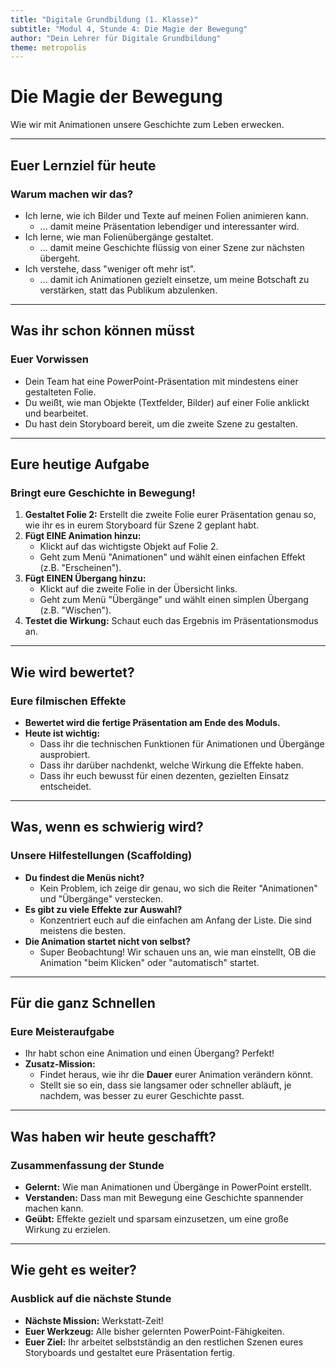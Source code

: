 ```yaml
---
title: "Digitale Grundbildung (1. Klasse)"
subtitle: "Modul 4, Stunde 4: Die Magie der Bewegung"
author: "Dein Lehrer für Digitale Grundbildung"
theme: metropolis
---
```


# Die Magie der Bewegung

Wie wir mit Animationen unsere Geschichte zum Leben erwecken.

---

## Euer Lernziel für heute

### Warum machen wir das?

*   Ich lerne, wie ich Bilder und Texte auf meinen Folien animieren kann.
    *   ... damit meine Präsentation lebendiger und interessanter wird.
*   Ich lerne, wie man Folienübergänge gestaltet.
    *   ... damit meine Geschichte flüssig von einer Szene zur nächsten übergeht.
*   Ich verstehe, dass "weniger oft mehr ist".
    *   ... damit ich Animationen gezielt einsetze, um meine Botschaft zu verstärken, statt das Publikum abzulenken.

---

## Was ihr schon können müsst

### Euer Vorwissen

*   Dein Team hat eine PowerPoint-Präsentation mit mindestens einer gestalteten Folie.
*   Du weißt, wie man Objekte (Textfelder, Bilder) auf einer Folie anklickt und bearbeitet.
*   Du hast dein Storyboard bereit, um die zweite Szene zu gestalten.

---

## Eure heutige Aufgabe

### Bringt eure Geschichte in Bewegung!

1.  **Gestaltet Folie 2:** Erstellt die zweite Folie eurer Präsentation genau so, wie ihr es in eurem Storyboard für Szene 2 geplant habt.
2.  **Fügt EINE Animation hinzu:**
    *   Klickt auf das wichtigste Objekt auf Folie 2.
    *   Geht zum Menü "Animationen" und wählt einen einfachen Effekt (z.B. "Erscheinen").
3.  **Fügt EINEN Übergang hinzu:**
    *   Klickt auf die zweite Folie in der Übersicht links.
    *   Geht zum Menü "Übergänge" und wählt einen simplen Übergang (z.B. "Wischen").
4.  **Testet die Wirkung:** Schaut euch das Ergebnis im Präsentationsmodus an.

---

## Wie wird bewertet?

### Eure filmischen Effekte

*   **Bewertet wird die fertige Präsentation am Ende des Moduls.**
*   **Heute ist wichtig:**
    *   Dass ihr die technischen Funktionen für Animationen und Übergänge ausprobiert.
    *   Dass ihr darüber nachdenkt, welche Wirkung die Effekte haben.
    *   Dass ihr euch bewusst für einen dezenten, gezielten Einsatz entscheidet.

---

## Was, wenn es schwierig wird?

### Unsere Hilfestellungen (Scaffolding)

*   **Du findest die Menüs nicht?**
    *   Kein Problem, ich zeige dir genau, wo sich die Reiter "Animationen" und "Übergänge" verstecken.
*   **Es gibt zu viele Effekte zur Auswahl?**
    *   Konzentriert euch auf die einfachen am Anfang der Liste. Die sind meistens die besten.
*   **Die Animation startet nicht von selbst?**
    *   Super Beobachtung! Wir schauen uns an, wie man einstellt, OB die Animation "beim Klicken" oder "automatisch" startet.

---

## Für die ganz Schnellen

### Eure Meisteraufgabe

*   Ihr habt schon eine Animation und einen Übergang? Perfekt!
*   **Zusatz-Mission:**
    *   Findet heraus, wie ihr die **Dauer** eurer Animation verändern könnt.
    *   Stellt sie so ein, dass sie langsamer oder schneller abläuft, je nachdem, was besser zu eurer Geschichte passt.

---

## Was haben wir heute geschafft?

### Zusammenfassung der Stunde

*   **Gelernt:** Wie man Animationen und Übergänge in PowerPoint erstellt.
*   **Verstanden:** Dass man mit Bewegung eine Geschichte spannender machen kann.
*   **Geübt:** Effekte gezielt und sparsam einzusetzen, um eine große Wirkung zu erzielen.

---

## Wie geht es weiter?

### Ausblick auf die nächste Stunde

*   **Nächste Mission:** Werkstatt-Zeit!
*   **Euer Werkzeug:** Alle bisher gelernten PowerPoint-Fähigkeiten.
*   **Euer Ziel:** Ihr arbeitet selbstständig an den restlichen Szenen eures Storyboards und gestaltet eure Präsentation fertig.

